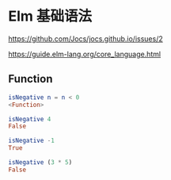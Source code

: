 # Elm 基础语法

https://github.com/Jocs/jocs.github.io/issues/2

https://guide.elm-lang.org/core_language.html

## Function

```elm
isNegative n = n < 0
<Function>

isNegative 4
False

isNegative -1
True

isNegative (3 * 5)
False
```
